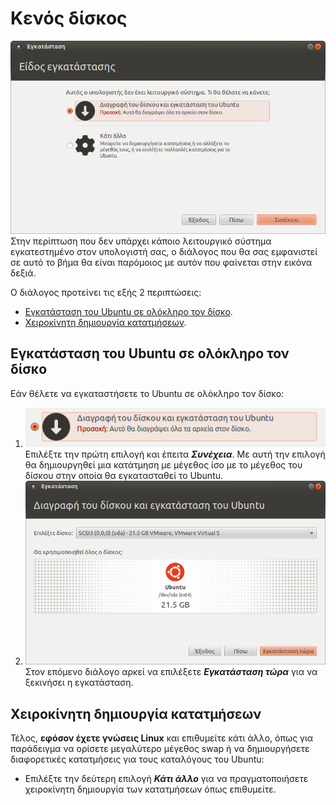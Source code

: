 # Κενός δίσκος

[![](disk-empty-install-type.png)](disk-empty-install-type.png)
Στην περίπτωση που δεν υπάρχει κάποιο λειτουργικό σύστημα εγκατεστημένο στον
υπολογιστή σας, ο διάλογος που θα σας εμφανιστεί σε αυτό το βήμα θα είναι
παρόμοιος με αυτόν που φαίνεται στην εικόνα δεξιά.

Ο διάλογος προτείνει τις εξής 2 περιπτώσεις:

- [Εγκατάσταση του Ubuntu σε ολόκληρο τον
  δίσκο](#εγκατάσταση-του-ubuntu-σε-ολόκληρο-τον-δίσκο).
- [Χειροκίνητη δημιουργία κατατμήσεων](#χειροκίνητη-δημιουργία-κατατμήσεων).

## Εγκατάσταση του Ubuntu σε ολόκληρο τον δίσκο

Εάν θέλετε να εγκαταστήσετε το Ubuntu σε ολόκληρο τον δίσκο:

1. [![](disk-empty-choice.png)](disk-empty-choice.png)Επιλέξτε την πρώτη
   επιλογή και έπειτα ***Συνέχεια***. Με αυτή την επιλογή θα δημιουργηθεί μια
   κατάτμηση με μέγεθος ίσο με το μέγεθος του δίσκου στην οποία θα εγκατασταθεί
   το Ubuntu.
2. [![](disk-empty-choose-size.png)](disk-empty-choose-size.png)Στον επόμενο
   διάλογο αρκεί να επιλέξετε ***Εγκατάσταση τώρα*** για να ξεκινήσει η
   εγκατάσταση.

## Χειροκίνητη δημιουργία κατατμήσεων

Τέλος, **εφόσον έχετε γνώσεις Linux** και επιθυμείτε κάτι άλλο, όπως για
παράδειγμα να ορίσετε μεγαλύτερο μέγεθος swap ή να δημιουργήσετε διαφορετικές
κατατμήσεις για τους καταλόγους του Ubuntu:

-  Επιλέξτε την δεύτερη επιλογή ***Κάτι άλλο*** για να πραγματοποιήσετε
   χειροκίνητη δημιουργία των κατατμήσεων όπως επιθυμείτε.
